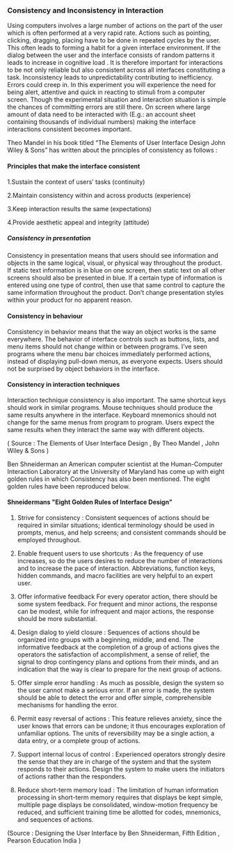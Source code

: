 ### Consistency and Inconsistency in Interaction

Using computers involves a large number of actions on the part of the user which is often performed at a very rapid rate. Actions such as pointing, clicking, dragging, placing have to be done in repeated cycles by the user. This often leads to forming a habit for a given interface environment. If the dialog between the user and the interface consists of random patterns it leads to increase in cognitive load . It is therefore important for interactions to be not only reliable but also consistent across all interfaces constituting a task. Inconsistency leads to unpredictability contributing to inefficiency. Errors could creep in. In this experiment you will experience the need for being alert, attentive and quick in reacting to stimuli from a computer screen. Though the experimental situation and interaction situation is simple the chances of committing errors are still there. On screen where large amount of data need to be interacted with (E.g.: an account sheet containing thousands of individual numbers) making the interface interactions consistent becomes important.

Theo Mandel in his book titled “The Elements of User Interface Design John Wiley & Sons” has written about the principles of consistency as follows :

#### Principles that make the interface consistent

1.Sustain the context of users’ tasks (continuity)

2.Maintain consistency within and across products (experience)

3.Keep interaction results the same (expectations)

4.Provide aesthetic appeal and integrity (attitude)

##### Consistency in presentation

Consistency in presentation means that users should see information and objects in the same logical, visual, or physical way throughout the product. If static text information is in blue on one screen, then static text on all other screens should also be presented in blue. If a certain type of information is entered using one type of control, then use that same control to capture the same information throughout the product. Don’t change presentation styles within your product for no apparent reason.

#### Consistency in behaviour

Consistency in behavior means that the way an object works is the same everywhere. The behavior of interface controls such as buttons, lists, and menu items should not change within or between programs. I’ve seen programs where the menu bar choices immediately performed actions, instead of displaying pull-down menus, as everyone expects. Users should not be surprised by object behaviors in the interface.

#### Consistency in interaction techniques

Interaction technique consistency is also important. The same shortcut keys should work in similar programs. Mouse techniques should produce the same results anywhere in the interface. Keyboard mnemonics should not change for the same menus from program to program. Users expect the same results when they interact the same way with different objects.

( Source : The Elements of User Interface Design , By Theo Mandel , John Wiley & Sons )

Ben Shneiderman an American computer scientist at the Human-Computer Interaction Laboratory at the University of Maryland has come up with eight golden rules in which Consistency has also been mentioned. The eight golden rules have been reproduced below.

 

#### Shneidermans "Eight Golden Rules of Interface Design"

1. Strive for consistency : Consistent sequences of actions should be required in similar situations; identical terminology should be used in prompts, menus, and help screens; and consistent commands should be employed throughout.

2. Enable frequent users to use shortcuts : As the frequency of use increases, so do the users desires to reduce the number of interactions and to increase the pace of interaction. Abbreviations, function keys, hidden commands, and macro facilities are very helpful to an expert user.

3. Offer informative feedback For every operator action, there should be some system feedback. For frequent and minor actions, the response can be modest, while for infrequent and major actions, the response should be more substantial.

4. Design dialog to yield closure : Sequences of actions should be organized into groups with a beginning, middle, and end. The informative feedback at the completion of a group of actions gives the operators the satisfaction of accomplishment, a sense of relief, the signal to drop contingency plans and options from their minds, and an indication that the way is clear to prepare for the next group of actions.

5. Offer simple error handling : As much as possible, design the system so the user cannot make a serious error. If an error is made, the system should be able to detect the error and offer simple, comprehensible mechanisms for handling the error.

6. Permit easy reversal of actions : This feature relieves anxiety, since the user knows that errors can be undone; it thus encourages exploration of unfamiliar options. The units of reversibility may be a single action, a data entry, or a complete group of actions.

7. Support internal locus of control : Experienced operators strongly desire the sense that they are in charge of the system and that the system responds to their actions. Design the system to make users the initiators of actions rather than the responders.

8. Reduce short-term memory load : The limitation of human information processing in short-term memory requires that displays be kept simple, multiple page displays be consolidated, window-motion frequency be reduced, and sufficient training time be allotted for codes, mnemonics, and sequences of actions.

(Source : Designing the User Interface by Ben Shneiderman, Fifth Edition , Pearson Education India )
